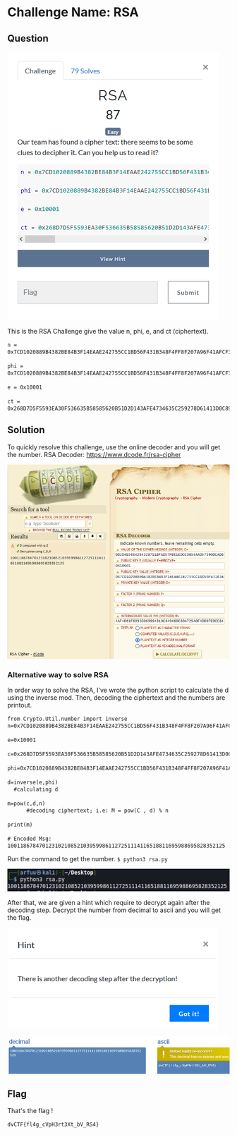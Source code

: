 # Challenge Name: RSA
## Question
![question](Question.png)

This is the RSA Challenge give the value n, phi, e, and ct (ciphertext). 

```
n = 0x7CD1020889B4382BE84B3F14EAAE242755CC1BD56F431B348F4FF8F207A96F41AFCF3EBDF4C17CB6537AD4B01B9FF9497763B22D013B614C8FCDB0C34F9D88F1A523013791EDFEB1FBBA160799892C118892FB7F199C9957DF5A26DAB4D776E5226F06ACD05412F6DD2B1B75D24CE9DC2DDAC513BCB96CD9B97F9BEF8543A3A1

phi = 0x7CD1020889B4382BE84B3F14EAAE242755CC1BD56F431B348F4FF8F207A96F41AFCF3EBDF4C17CB6537AD4B01B9FF9497763B22D013B614C8FCDB0C34F9D88F037D2317D3864035ECE8BCDD458711B788B5B3FDFD5164F7D736D0A56F416E8C16126E3868D73F54AF4D61F6033E069994319C849460C60A725A0F4DD97EDCC84

e = 0x10001

ct = 0x268D7D5F5593EA30F536635B58585620B51D2D143AFE4734635C259278D61413D0C89678E81EDF466B1E45E27EBF802F62F61263E499A516465163C7CB668F94258B3424C3E2BD76634923DECD670E4B6034F8FD00C76F9DAD00A72DB22B70B9408C89FCEE4C9B0D2D4B5664284328711BFAD57FBE1EDCC0854AAD57390DCAD6

```


## Solution
To quickly resolve this challenge, use the online decoder and you will get the number. 
RSA Decoder: https://www.dcode.fr/rsa-cipher 

![img1](RSADecode.png)

### Alternative way to solve RSA
In order way to solve the RSA, I've wrote the python script to calculate the d using the inverse mod. Then, decoding the ciphertext and the numbers are printout. 
```
from Crypto.Util.number import inverse
n=0x7CD1020889B4382BE84B3F14EAAE242755CC1BD56F431B348F4FF8F207A96F41AFCF3EBDF4C17CB6537AD4B01B9FF9497763B22D013B614C8FCDB0C34F9D88F1A523013791EDFEB1FBBA160799892C118892FB7F199C9957DF5A26DAB4D776E5226F06ACD05412F6DD2B1B75D24CE9DC2DDAC513BCB96CD9B97F9BEF8543A3A1

e=0x10001

c=0x268D7D5F5593EA30F536635B58585620B51D2D143AFE4734635C259278D61413D0C89678E81EDF466B1E45E27EBF802F62F61263E499A516465163C7CB668F94258B3424C3E2BD76634923DECD670E4B6034F8FD00C76F9DAD00A72DB22B70B9408C89FCEE4C9B0D2D4B5664284328711BFAD57FBE1EDCC0854AAD57390DCAD6

phi=0x7CD1020889B4382BE84B3F14EAAE242755CC1BD56F431B348F4FF8F207A96F41AFCF3EBDF4C17CB6537AD4B01B9FF9497763B22D013B614C8FCDB0C34F9D88F037D2317D3864035ECE8BCDD458711B788B5B3FDFD5164F7D736D0A56F416E8C16126E3868D73F54AF4D61F6033E069994319C849460C60A725A0F4DD97EDCC84

d=inverse(e,phi)
  #calculating d

m=pow(c,d,n)
      #decoding ciphertext; i.e: M = pow(C , d) % n

print(m)

# Encoded Msg: 100118678470123102108521039599861127251114116518811695988695828352125
```

Run the command to get the number. 
`$ python3 rsa.py`

![img2](RSAScript.png)


After that, we are given a hint which require to decrypt again after the decoding step. Decrypt the number from decimal to ascii and you will get the flag.

![img3](Hint.png)

![img4](flag.png)


## Flag 
That's the flag !
```
dvCTF{fl4g_cVpH3rt3Xt_bV_RS4}
```